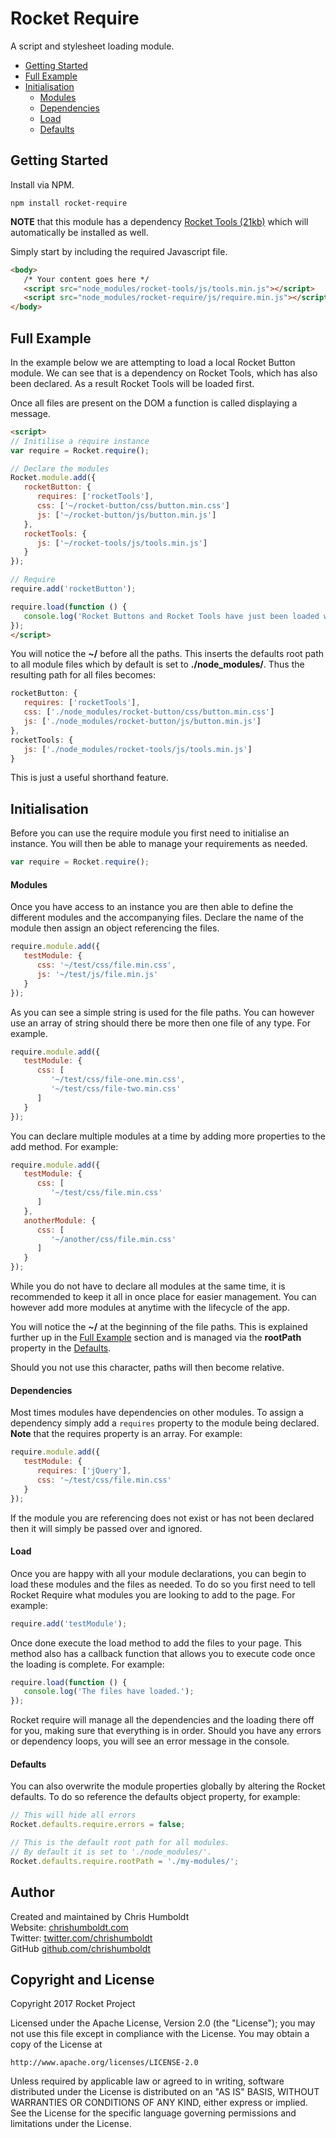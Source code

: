 # Rocket Require
A script and stylesheet loading module.

* [Getting Started](#getting-started)
* [Full Example](#full-example)
* [Initialisation](#initialisation)
   * [Modules](#modules)
   * [Dependencies](#dependencies)
   * [Load](#load)
   * [Defaults](#defaults)

## Getting Started
Install via NPM.

```
npm install rocket-require
```

**NOTE** that this module has a dependency [Rocket Tools (21kb)](https://github.com/chrishumboldt/Rocket-Tools) which will automatically be installed as well.

Simply start by including the required Javascript file.

```html
<body>
   /* Your content goes here */
   <script src="node_modules/rocket-tools/js/tools.min.js"></script>
   <script src="node_modules/rocket-require/js/require.min.js"></script>
</body>
```

## Full Example
In the example below we are attempting to load a local Rocket Button module. We can see that is a dependency on Rocket Tools, which has also been declared. As a result Rocket Tools will be loaded first.

Once all files are present on the DOM a function is called displaying a message.

```html
<script>
// Initilise a require instance
var require = Rocket.require();

// Declare the modules
Rocket.module.add({
   rocketButton: {
      requires: ['rocketTools'],
      css: ['~/rocket-button/css/button.min.css']
      js: ['~/rocket-button/js/button.min.js']
   },
   rocketTools: {
      js: ['~/rocket-tools/js/tools.min.js']
   }
});

// Require
require.add('rocketButton');

require.load(function () {
   console.log('Rocket Buttons and Rocket Tools have just been loaded with Rocket Require!');
});
</script>
```

You will notice the **~/** before all the paths. This inserts the defaults root path to all module files which by default is set to **./node_modules/**. Thus the resulting path for all files becomes:

```javascript
rocketButton: {
   requires: ['rocketTools'],
   css: ['./node_modules/rocket-button/css/button.min.css']
   js: ['./node_modules/rocket-button/js/button.min.js']
},
rocketTools: {
   js: ['./node_modules/rocket-tools/js/tools.min.js']
}
```

This is just a useful shorthand feature.

## Initialisation
Before you can use the require module you first need to initialise an instance. You will then be able to manage your requirements as needed.

```javascript
var require = Rocket.require();
```

#### Modules
Once you have access to an instance you are then able to define the different modules and the accompanying files. Declare the name of the module then assign an object referencing the files.

```javascript
require.module.add({
   testModule: {
      css: '~/test/css/file.min.css',
      js: '~/test/js/file.min.js'
   }
});
```

As you can see a simple string is used for the file paths. You can however use an array of string should there be more then one file of any type. For example.

```javascript
require.module.add({
   testModule: {
      css: [
         '~/test/css/file-one.min.css',
         '~/test/css/file-two.min.css'
      ]
   }
});
```

You can declare multiple modules at a time by adding more properties to the add method. For example:

```javascript
require.module.add({
   testModule: {
      css: [
         '~/test/css/file.min.css'
      ]
   },
   anotherModule: {
      css: [
         '~/another/css/file.min.css'
      ]
   }
});
```

While you do not have to declare all modules at the same time, it is recommended to keep it all in once place for easier management. You can however add more modules at anytime with the lifecycle of the app.

You will notice the **~/** at the beginning of the file paths. This is explained further up in the [Full Example](#full-example) section and is managed via the **rootPath** property in the [Defaults](#defaults).

Should you not use this character, paths will then become relative.

#### Dependencies
Most times modules have dependencies on other modules. To assign a dependency simply add a `requires` property to the module being declared. **Note** that the requires property is an array. For example:

```javascript
require.module.add({
   testModule: {
      requires: ['jQuery'],
      css: '~/test/css/file.min.css'
   }
});
```

If the module you are referencing does not exist or has not been declared then it will simply be passed over and ignored.

#### Load
Once you are happy with all your module declarations, you can begin to load these modules and the files as needed. To do so you first need to tell Rocket Require what modules you are looking to add to the page. For example:

```javascript
require.add('testModule');
```

Once done execute the load method to add the files to your page. This method also has a callback function that allows you to execute code once the loading is complete. For example:

```javascript
require.load(function () {
   console.log('The files have loaded.');
});
```

Rocket require will manage all the dependencies and the loading there off for you, making sure that everything is in order. Should you have any errors or dependency loops, you will see an error message in the console.

#### Defaults
You can also overwrite the module properties globally by altering the Rocket defaults. To do so reference the defaults object property, for example:

```javascript
// This will hide all errors
Rocket.defaults.require.errors = false;

// This is the default root path for all modules.
// By default it is set to './node_modules/'.
Rocket.defaults.require.rootPath = './my-modules/';
```

## Author
Created and maintained by Chris Humboldt<br>
Website: <a href="http://chrishumboldt.com/">chrishumboldt.com</a><br>
Twitter: <a href="https://twitter.com/chrishumboldt">twitter.com/chrishumboldt</a><br>
GitHub <a href="https://github.com/chrishumboldt">github.com/chrishumboldt</a><br>

## Copyright and License
Copyright 2017 Rocket Project

Licensed under the Apache License, Version 2.0 (the "License");
you may not use this file except in compliance with the License.
You may obtain a copy of the License at

    http://www.apache.org/licenses/LICENSE-2.0

Unless required by applicable law or agreed to in writing, software
distributed under the License is distributed on an "AS IS" BASIS,
WITHOUT WARRANTIES OR CONDITIONS OF ANY KIND, either express or implied.
See the License for the specific language governing permissions and
limitations under the License.
